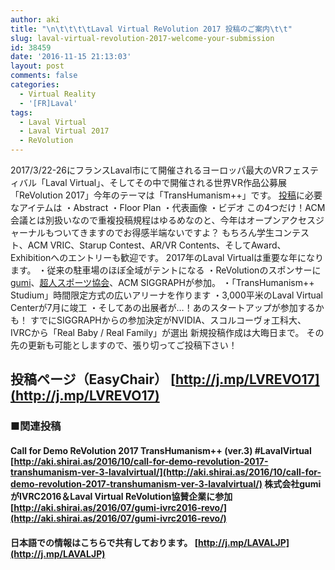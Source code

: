 ```yaml
---
author: aki
title: "\n\t\t\t\tLaval Virtual ReVolution 2017 投稿のご案内\t\t"
slug: laval-virtual-revolution-2017-welcome-your-submission
id: 38459
date: '2016-11-15 21:13:03'
layout: post
comments: false
categories:
  - Virtual Reality
  - '[FR]Laval'
tags:
  - Laval Virtual
  - Laval Virtual 2017
  - ReVolution
---
```


2017/3/22-26にフランスLaval市にて開催されるヨーロッパ最大のVRフェスティバル「Laval Virtual」、そしてその中で開催される世界VR作品公募展「ReVolution 2017」今年のテーマは「TransHumanism++」です。 [投稿](http://j.mp/LVREVO17)に必要なアイテムは ・Abstract ・Floor Plan ・代表画像 ・ビデオ この4つだけ！ACM会議とは別扱いなので重複投稿規程はゆるめなのと、今年はオープンアクセスジャーナルもついてきますのでお得感半端ないですよ？ もちろん学生コンテスト、ACM VRIC、Starup Contest、AR/VR Contents、そしてAward、Exhibitionへのエントリーも歓迎です。 2017年のLaval Virtualは重要な年になります。 ・従来の駐車場のほぼ全域がテントになる ・ReVolutionのスポンサーに[gumi](http://aki.shirai.as/2016/07/gumi-ivrc2016-revo/)、[超人スポーツ協会](http://superhuman-sports.org/)、ACM SIGGRAPHが参加。 ・「TransHumanism++ Studium」時間限定方式の広いアリーナを作ります ・3,000平米のLaval Virtual Centerが7月に竣工 ・そしてあの出展者が…！あのスタートアップが参加するかも！ すでにSIGGRAPHからの参加決定がNVIDIA、スコルコーヴォ工科大、IVRCから「Real Baby / Real Family」が選出 新規投稿作成は大晦日まで。 その先の更新も可能としますので、張り切ってご投稿下さい！

## 投稿ページ（EasyChair） [http://j.mp/LVREVO17](http://j.mp/LVREVO17)

### ■関連投稿

#### Call for Demo ReVolution 2017 TransHumanism++ (ver.3) #LavalVirtual [http://aki.shirai.as/2016/10/call-for-demo-revolution-2017-transhumanism-ver-3-lavalvirtual/](http://aki.shirai.as/2016/10/call-for-demo-revolution-2017-transhumanism-ver-3-lavalvirtual/) 株式会社gumiがIVRC2016＆Laval Virtual ReVolution協賛企業に参加 [http://aki.shirai.as/2016/07/gumi-ivrc2016-revo/](http://aki.shirai.as/2016/07/gumi-ivrc2016-revo/)

#### 日本語での情報はこちらで共有しております。 [http://j.mp/LAVALJP](http://j.mp/LAVALJP)